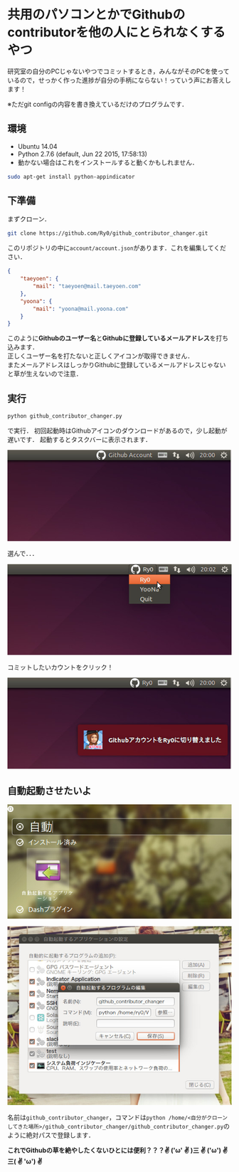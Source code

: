 # 共用のパソコンとかでGithubのcontributorを他の人にとられなくするやつ
研究室の自分のPCじゃないやつでコミットするとき，みんながそのPCを使っているので，せっかく作った進捗が自分の手柄にならない！っていう声にお答えします！

※ただgit configの内容を書き換えているだけのプログラムです．

## 環境
* Ubuntu 14.04
* Python 2.7.6 (default, Jun 22 2015, 17:58:13)
* 動かない場合はこれをインストールすると動くかもしれません．

```bash
sudo apt-get install python-appindicator
```

## 下準備
まずクローン．

```bash
git clone https://github.com/Ry0/github_contributor_changer.git
```

このリポジトリの中に`account/account.json`があります．これを編集してください．

```json
{
    "taeyoen": {
        "mail": "taeyoen@mail.taeyoen.com"
    },
    "yoona": {
        "mail": "yoona@mail.yoona.com"
    }
}
```

このように**Githubのユーザー名**と**Githubに登録しているメールアドレス**を打ち込みます．  
正しくユーザー名を打たないと正しくアイコンが取得できません．  
またメールアドレスはしっかりGithubに登録しているメールアドレスじゃないと草が生えないので注意．

## 実行

```bash
python github_contributor_changer.py
```

で実行．
初回起動時はGithubアイコンのダウンロードがあるので，少し起動が遅いです．
起動するとタスクバーに表示されます．

![img](./.image/screenshot_1.jpg)

選んで．．．

![img](./.image/screenshot_2.jpg)

コミットしたいカウントをクリック！

![img](./.image/screenshot_3.jpg)

## 自動起動させたいよ

![img](./.image/auto_start_1.jpg)

![img](./.image/auto_start_2.jpg)

名前は`github_contributor_changer`，コマンドは`python /home/<自分がクローンしてきた場所>/github_contributor_changer/github_contributor_changer.py`のように絶対パスで登録します．

**これでGithubの草を絶やしたくないひとには便利？？？✌ ('ω' ✌ )三 ✌ ('ω') ✌ 三( ✌ 'ω') ✌**